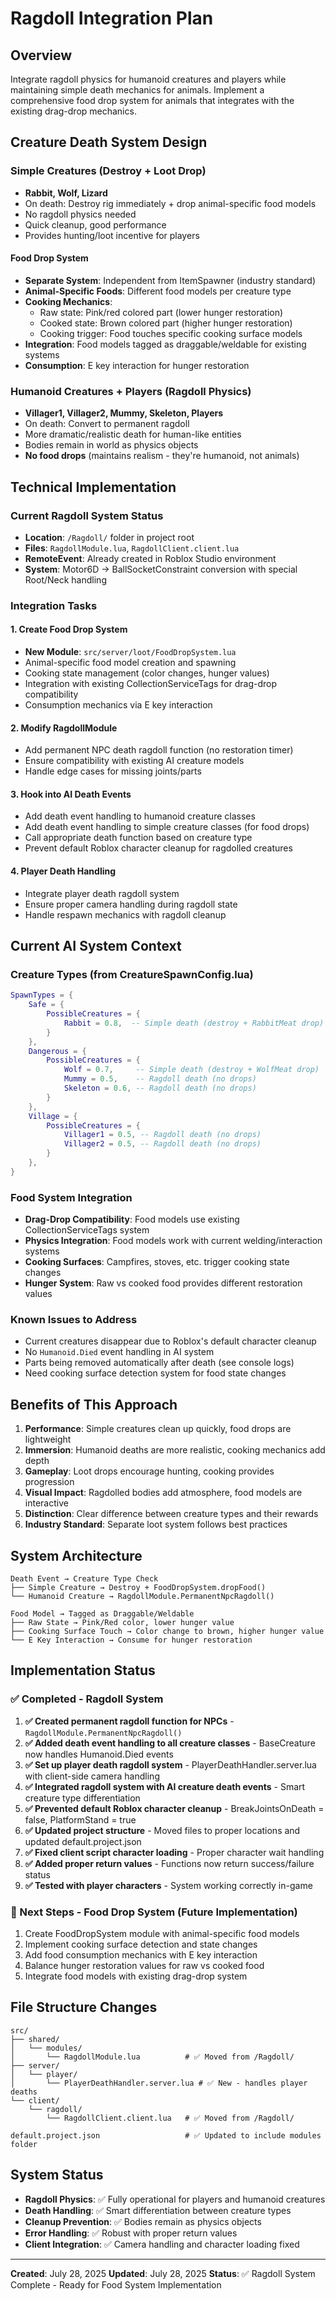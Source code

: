 # Ragdoll Integration Plan

## Overview
Integrate ragdoll physics for humanoid creatures and players while maintaining simple death mechanics for animals. Implement a comprehensive food drop system for animals that integrates with the existing drag-drop mechanics.

## Creature Death System Design

### Simple Creatures (Destroy + Loot Drop)
- **Rabbit, Wolf, Lizard**
- On death: Destroy rig immediately + drop animal-specific food models
- No ragdoll physics needed
- Quick cleanup, good performance
- Provides hunting/loot incentive for players

#### Food Drop System
- **Separate System**: Independent from ItemSpawner (industry standard)
- **Animal-Specific Foods**: Different food models per creature type
- **Cooking Mechanics**: 
  - Raw state: Pink/red colored part (lower hunger restoration)
  - Cooked state: Brown colored part (higher hunger restoration)
  - Cooking trigger: Food touches specific cooking surface models
- **Integration**: Food models tagged as draggable/weldable for existing systems
- **Consumption**: E key interaction for hunger restoration

### Humanoid Creatures + Players (Ragdoll Physics)
- **Villager1, Villager2, Mummy, Skeleton, Players**
- On death: Convert to permanent ragdoll
- More dramatic/realistic death for human-like entities
- Bodies remain in world as physics objects
- **No food drops** (maintains realism - they're humanoid, not animals)

## Technical Implementation

### Current Ragdoll System Status
- **Location**: `/Ragdoll/` folder in project root
- **Files**: `RagdollModule.lua`, `RagdollClient.client.lua`
- **RemoteEvent**: Already created in Roblox Studio environment
- **System**: Motor6D → BallSocketConstraint conversion with special Root/Neck handling

### Integration Tasks

#### 1. Create Food Drop System
- **New Module**: `src/server/loot/FoodDropSystem.lua`
- Animal-specific food model creation and spawning
- Cooking state management (color changes, hunger values)
- Integration with existing CollectionServiceTags for drag-drop compatibility
- Consumption mechanics via E key interaction

#### 2. Modify RagdollModule
- Add permanent NPC death ragdoll function (no restoration timer)
- Ensure compatibility with existing AI creature models
- Handle edge cases for missing joints/parts

#### 3. Hook into AI Death Events
- Add death event handling to humanoid creature classes
- Add death event handling to simple creature classes (for food drops)
- Call appropriate death function based on creature type
- Prevent default Roblox character cleanup for ragdolled creatures

#### 4. Player Death Handling
- Integrate player death ragdoll system
- Ensure proper camera handling during ragdoll state
- Handle respawn mechanics with ragdoll cleanup

## Current AI System Context

### Creature Types (from CreatureSpawnConfig.lua)
```lua
SpawnTypes = {
    Safe = {
        PossibleCreatures = {
            Rabbit = 0.8,  -- Simple death (destroy + RabbitMeat drop)
        }
    },
    Dangerous = {
        PossibleCreatures = {
            Wolf = 0.7,     -- Simple death (destroy + WolfMeat drop)
            Mummy = 0.5,    -- Ragdoll death (no drops)
            Skeleton = 0.6, -- Ragdoll death (no drops)
        }
    },
    Village = {
        PossibleCreatures = {
            Villager1 = 0.5, -- Ragdoll death (no drops)
            Villager2 = 0.5, -- Ragdoll death (no drops)
        }
    },
}
```

### Food System Integration
- **Drag-Drop Compatibility**: Food models use existing CollectionServiceTags system
- **Physics Integration**: Food models work with current welding/interaction systems
- **Cooking Surfaces**: Campfires, stoves, etc. trigger cooking state changes
- **Hunger System**: Raw vs cooked food provides different restoration values

### Known Issues to Address
- Current creatures disappear due to Roblox's default character cleanup
- No `Humanoid.Died` event handling in AI system
- Parts being removed automatically after death (see console logs)
- Need cooking surface detection system for food state changes

## Benefits of This Approach
1. **Performance**: Simple creatures clean up quickly, food drops are lightweight
2. **Immersion**: Humanoid deaths are more realistic, cooking mechanics add depth
3. **Gameplay**: Loot drops encourage hunting, cooking provides progression
4. **Visual Impact**: Ragdolled bodies add atmosphere, food models are interactive
5. **Distinction**: Clear difference between creature types and their rewards
6. **Industry Standard**: Separate loot system follows best practices

## System Architecture
```
Death Event → Creature Type Check
├── Simple Creature → Destroy + FoodDropSystem.dropFood()
└── Humanoid Creature → RagdollModule.PermanentNpcRagdoll()

Food Model → Tagged as Draggable/Weldable
├── Raw State → Pink/Red color, lower hunger value
├── Cooking Surface Touch → Color change to brown, higher hunger value
└── E Key Interaction → Consume for hunger restoration
```

## Implementation Status

### ✅ Completed - Ragdoll System
1. **✅ Created permanent ragdoll function for NPCs** - `RagdollModule.PermanentNpcRagdoll()`
2. **✅ Added death event handling to all creature classes** - BaseCreature now handles Humanoid.Died events
3. **✅ Set up player death ragdoll system** - PlayerDeathHandler.server.lua with client-side camera handling
4. **✅ Integrated ragdoll system with AI creature death events** - Smart creature type differentiation
5. **✅ Prevented default Roblox character cleanup** - BreakJointsOnDeath = false, PlatformStand = true
6. **✅ Updated project structure** - Moved files to proper locations and updated default.project.json
7. **✅ Fixed client script character loading** - Proper character wait handling
8. **✅ Added proper return values** - Functions now return success/failure status
9. **✅ Tested with player characters** - System working correctly in-game

### 🔄 Next Steps - Food Drop System (Future Implementation)
1. Create FoodDropSystem module with animal-specific food models
2. Implement cooking surface detection and state changes  
3. Add food consumption mechanics with E key interaction
4. Balance hunger restoration values for raw vs cooked food
5. Integrate food models with existing drag-drop system

## File Structure Changes
```
src/
├── shared/
│   └── modules/
│       └── RagdollModule.lua          # ✅ Moved from /Ragdoll/
├── server/
│   └── player/
│       └── PlayerDeathHandler.server.lua # ✅ New - handles player deaths
└── client/
    └── ragdoll/
        └── RagdollClient.client.lua   # ✅ Moved from /Ragdoll/

default.project.json                   # ✅ Updated to include modules folder
```

## System Status
- **Ragdoll Physics**: ✅ Fully operational for players and humanoid creatures
- **Death Handling**: ✅ Smart differentiation between creature types  
- **Cleanup Prevention**: ✅ Bodies remain as physics objects
- **Error Handling**: ✅ Robust with proper return values
- **Client Integration**: ✅ Camera handling and character loading fixed

---
**Created**: July 28, 2025
**Updated**: July 28, 2025
**Status**: ✅ Ragdoll System Complete - Ready for Food System Implementation
